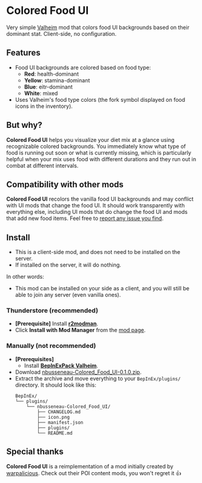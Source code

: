 # Colored Food UI

Very simple [Valheim](https://store.steampowered.com/app/892970/Valheim/) mod that colors food UI backgrounds based on their dominant stat.
Client-side, no configuration.

## Features

- Food UI backgrounds are colored based on food type:
  - **Red**: health-dominant
  - **Yellow**: stamina-dominant
  - **Blue**: eitr-dominant
  - **White**: mixed
- Uses Valheim's food type colors (the fork symbol displayed on food icons in the inventory).

## But why?

**Colored Food UI** helps you visualize your diet mix at a glance using recognizable colored backgrounds.
You immediately know what type of food is running out soon or what is currently missing, which is particularly helpful when your mix uses food with different durations and they run out in combat at different intervals.

## Compatibility with other mods

**Colored Food UI** recolors the vanilla food UI backgrounds and may conflict with UI mods that change the food UI.
It should work transparently with everything else, including UI mods that do change the food UI and mods that add new food items.
Feel free to [report any issue you find](https://github.com/nbusseneau/ColoredFoodUI/issues/new).

## Install

- This is a client-side mod, and does not need to be installed on the server.
- If installed on the server, it will do nothing.

In other words:

- This mod can be installed on your side as a client, and you will still be able to join any server (even vanilla ones).

### Thunderstore (recommended)

- **[Prerequisite]** Install [**r2modman**](https://thunderstore.io/c/valheim/p/ebkr/r2modman/).
- Click **Install with Mod Manager** from the [mod page](https://thunderstore.io/c/valheim/p/nbusseneau/Colored_Food_UI/).

### Manually (not recommended)

- **[Prerequisites]**
  - Install [**BepInExPack Valheim**](https://thunderstore.io/c/valheim/p/denikson/BepInExPack_Valheim/).
- Download [nbusseneau-Colored_Food_UI-0.1.0.zip](https://github.com/nbusseneau/ColoredFoodUI/releases/latest/download/nbusseneau-Colored_Food_UI-0.1.0.zip).
- Extract the archive and move everything to your `BepInEx/plugins/` directory. It should look like this:
  ```
  BepInEx/
  └── plugins/
      └── nbusseneau-Colored_Food_UI/
          ├── CHANGELOG.md
          ├── icon.png
          ├── manifest.json
          ├── plugins/
          └── README.md
  ```

## Special thanks

**Colored Food UI** is a reimplementation of a mod initially created by [warpalicious](https://thunderstore.io/c/valheim/p/warpalicious/).
Check out their POI content mods, you won't regret it 👍
